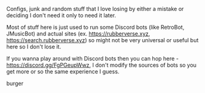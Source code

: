 Configs, junk and random stuff that I love losing by either a mistake or deciding I don't need it only to need it later.

Most of stuff here is just used to run some Discord bots (like RetroBot, JMusicBot) and actual sites (ex. https://rubberverse.xyz, https://search.rubberverse.xyz) so might not be very universal or useful but here so I don't lose it.

If you wanna play around with Discord bots then you can hop here - https://discord.gg/FgPGeupWwz, I don't modify the sources of bots so you get more or so the same experience I guess.

burger
